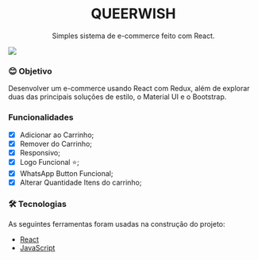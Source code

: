 <h1 align="center">QUEERWISH</h1>

<p align="center">
    Simples sistema de e-commerce feito com React.
</p>

<div>
  <img src="https://user-images.githubusercontent.com/83604920/169746469-96d82bda-d2ef-4539-a468-890bf2f36dcf.png">
<div>

### 😊 Objetivo
<p align="left">Desenvolver um e-commerce usando React com Redux, além de explorar duas das principais soluções de estilo, o Material UI e o Bootstrap.
</p>

### Funcionalidades
- [x] Adicionar ao Carrinho;
- [x] Remover do Carrinho;
- [x] Responsivo;
- [x] Logo Funcional ⭐;
- [x] WhatsApp Button Funcional;
- [x] Alterar Quantidade Itens do carrinho;

### 🛠 Tecnologias

As seguintes ferramentas foram usadas na construção do projeto:
- [React](https://pt-br.reactjs.org/)
- [JavaScript](https://www.javascript.com/)